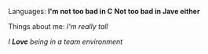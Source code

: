 Languages:
**I'm not too bad in C**
__Not too bad in Jave either__

Things about me:
_I'm really tall_

_I **Love** being in a team environment_ 
